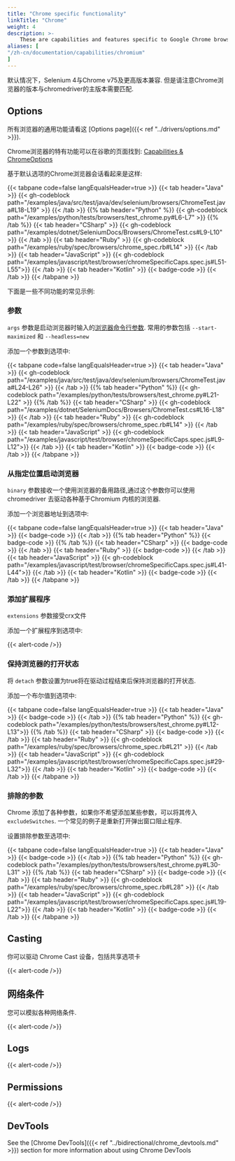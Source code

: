 ```yaml
---
title: "Chrome specific functionality"
linkTitle: "Chrome"
weight: 4
description: >-
    These are capabilities and features specific to Google Chrome browsers.
aliases: [
"/zh-cn/documentation/capabilities/chromium"
]
---
```


默认情况下，Selenium 4与Chrome v75及更高版本兼容. 但是请注意Chrome浏览器的版本与chromedriver的主版本需要匹配.

## Options

所有浏览器的通用功能请看这 [Options page]({{< ref "../drivers/options.md" >}}).

Chrome浏览器的特有功能可以在谷歌的页面找到: [Capabilities & ChromeOptions](https://chromedriver.chromium.org/capabilities)

基于默认选项的Chrome浏览器会话看起来是这样:

{{< tabpane code=false langEqualsHeader=true >}}
{{< tab header="Java" >}}
{{< gh-codeblock path="/examples/java/src/test/java/dev/selenium/browsers/ChromeTest.java#L18-L19" >}}
{{< /tab >}}
{{% tab header="Python" %}}
{{< gh-codeblock path="/examples/python/tests/browsers/test_chrome.py#L6-L7" >}}
{{% /tab %}}
{{< tab header="CSharp" >}}
{{< gh-codeblock path="/examples/dotnet/SeleniumDocs/Browsers/ChromeTest.cs#L9-L10" >}}
{{< /tab >}}
{{< tab header="Ruby" >}}
{{< gh-codeblock path="/examples/ruby/spec/browsers/chrome_spec.rb#L14" >}}
{{< /tab >}}
{{< tab header="JavaScript" >}}
{{< gh-codeblock path="/examples/javascript/test/browser/chromeSpecificCaps.spec.js#L51-L55">}}
{{< /tab >}}
{{< tab header="Kotlin" >}}
{{< badge-code >}}
{{< /tab >}}
{{< /tabpane >}}

下面是一些不同功能的常见示例:

### 参数

`args` 参数是启动浏览器时输入的[浏览器命令行参数](https://peter.sh/experiments/chromium-command-line-switches/).
常用的参数包括 `--start-maximized` 和 `--headless=new`

添加一个参数到选项中:

{{< tabpane code=false langEqualsHeader=true >}}
{{< tab header="Java" >}}
{{< gh-codeblock path="/examples/java/src/test/java/dev/selenium/browsers/ChromeTest.java#L24-L26" >}}
{{< /tab >}}
{{% tab header="Python" %}}
{{< gh-codeblock path="/examples/python/tests/browsers/test_chrome.py#L21-L22" >}}
{{% /tab %}}
{{< tab header="CSharp" >}}
{{< gh-codeblock path="/examples/dotnet/SeleniumDocs/Browsers/ChromeTest.cs#L16-L18" >}}
{{< /tab >}}
{{< tab header="Ruby" >}}
{{< gh-codeblock path="/examples/ruby/spec/browsers/chrome_spec.rb#L14" >}}
{{< /tab >}}
{{< tab header="JavaScript" >}}
{{< gh-codeblock path="/examples/javascript/test/browser/chromeSpecificCaps.spec.js#L9-L12">}}
{{< /tab >}}
{{< tab header="Kotlin" >}}
{{< badge-code >}}
{{< /tab >}}
{{< /tabpane >}}

### 从指定位置启动浏览器

`binary` 参数接收一个使用浏览器的备用路径,通过这个参数你可以使用chromedriver 去驱动各种基于Chromium 内核的浏览器.

添加一个浏览器地址到选项中:

{{< tabpane code=false langEqualsHeader=true >}}
{{< tab header="Java" >}}
{{< badge-code >}}
{{< /tab >}}
{{% tab header="Python" %}}
{{< badge-code >}}
{{% /tab %}}
{{< tab header="CSharp" >}}
{{< badge-code >}}
{{< /tab >}}
{{< tab header="Ruby" >}}
{{< badge-code >}}
{{< /tab >}}
{{< tab header="JavaScript" >}}
{{< gh-codeblock path="/examples/javascript/test/browser/chromeSpecificCaps.spec.js#L41-L44">}}
{{< /tab >}}
{{< tab header="Kotlin" >}}
{{< badge-code >}}
{{< /tab >}}
{{< /tabpane >}}

### 添加扩展程序

`extensions` 参数接受crx文件

添加一个扩展程序到选项中:

{{< alert-code />}}

### 保持浏览器的打开状态

将 `detach` 参数设置为true将在驱动过程结束后保持浏览器的打开状态.

添加一个布尔值到选项中:

{{< tabpane code=false langEqualsHeader=true >}}
{{< tab header="Java" >}}
{{< badge-code >}}
{{< /tab >}}
{{% tab header="Python" %}}
{{< gh-codeblock path="/examples/python/tests/browsers/test_chrome.py#L12-L13">}}
{{% /tab %}}
{{< tab header="CSharp" >}}
{{< badge-code >}}
{{< /tab >}}
{{< tab header="Ruby" >}}
{{< gh-codeblock path="/examples/ruby/spec/browsers/chrome_spec.rb#L21" >}}
{{< /tab >}}
{{< tab header="JavaScript" >}}
{{< gh-codeblock path="/examples/javascript/test/browser/chromeSpecificCaps.spec.js#29-L32">}}
{{< /tab >}}
{{< tab header="Kotlin" >}}
{{< badge-code >}}
{{< /tab >}}
{{< /tabpane >}}

### 排除的参数

Chrome 添加了各种参数，如果你不希望添加某些参数，可以将其传入 `excludeSwitches`.
一个常见的例子是重新打开弹出窗口阻止程序.

设置排除参数至选项中:

{{< tabpane code=false langEqualsHeader=true >}}
{{< tab header="Java" >}}
{{< badge-code >}}
{{< /tab >}}
{{% tab header="Python" %}}
{{< gh-codeblock path="/examples/python/tests/browsers/test_chrome.py#L30-L31" >}}
{{% /tab %}}
{{< tab header="CSharp" >}}
{{< badge-code >}}
{{< /tab >}}
{{< tab header="Ruby" >}}
{{< gh-codeblock path="/examples/ruby/spec/browsers/chrome_spec.rb#L28" >}}
{{< /tab >}}
{{< tab header="JavaScript" >}}
{{< gh-codeblock path="/examples/javascript/test/browser/chromeSpecificCaps.spec.js#L19-L22">}}
{{< /tab >}}
{{< tab header="Kotlin" >}}
{{< badge-code >}}
{{< /tab >}}
{{< /tabpane >}}

## Casting

你可以驱动 Chrome Cast 设备，包括共享选项卡

{{< alert-code />}}

## 网络条件

您可以模拟各种网络条件.

{{< alert-code />}}

## Logs

{{< alert-code />}}

## Permissions

{{< alert-code />}}

## DevTools

See the [Chrome DevTools]({{< ref "../bidirectional/chrome_devtools.md" >}}) section for more information about using Chrome DevTools
